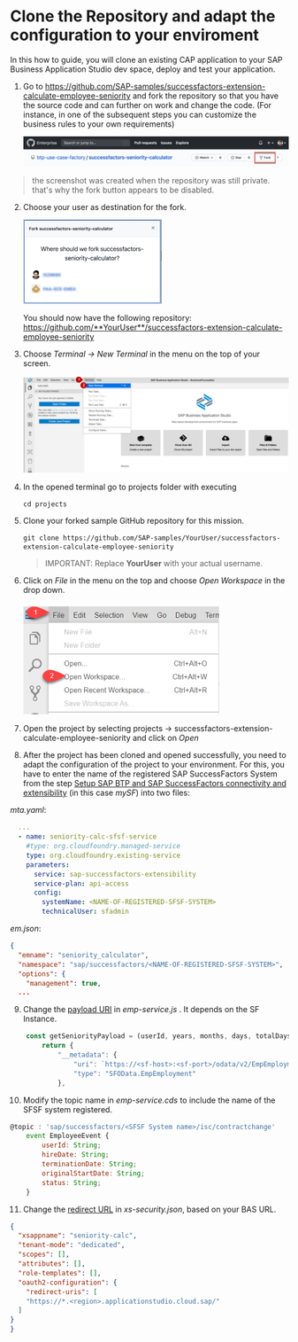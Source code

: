 # Clone the Repository and adapt the configuration to your enviroment

In this how to guide, you will clone an existing CAP application to your SAP Business Application Studio dev space, deploy and test your application.

1. Go to <https://github.com/SAP-samples/successfactors-extension-calculate-employee-seniority> and fork the repository so that you have the source code and can further on work and change the code. (For instance, in one of the subsequent steps you can customize the business rules to your own requirements)

    ![Fork Repo](./images/fork-repo.png)

  > the screenshot was created when the repository was still private. that's why the fork button appears to be disabled. 

2. Choose your user as destination for the fork. 

    <img src="./images/fork-repo-user.png" alt="Choose user for fork" width="250">


    You should now have the following repository: https://github.com/**YourUser**/successfactors-extension-calculate-employee-seniority 

3.	Choose *Terminal -> New Terminal* in the menu on the top of your screen.

    ![Open Terminal](./images/dev-cap-app-5.png)
 
4. In the opened terminal go to projects folder with executing
   
   ``` 
   cd projects
   ``` 

5. Clone your forked sample GitHub repository for this mission. 

    ```
    git clone https://github.com/SAP-samples/YourUser/successfactors-extension-calculate-employee-seniority
    ```

    > IMPORTANT: Replace **YourUser** with your actual username. 

6.	Click on *File* in the menu on the top and choose *Open Workspace* in the drop down.

    ![Open Workspace](./images/dev-cap-app-7.png)
 
7.	Open the project by selecting projects -> successfactors-extension-calculate-employee-seniority and click on *Open*

8. After the project has been cloned and opened successfully, you need to adapt the configuration of the project to your environment. For this, you have to enter the name of the registered SAP SuccessFactors System from the step [Setup SAP BTP and SAP SuccessFactors connectivity and extensibility](../02-SetupSAPBTPAndSAPSuccessFactorsConnectivityAndExtensibility) (in this case *mySF*) into two files:

*mta.yaml*:
```yaml
  ...
  - name: seniority-calc-sfsf-service
    #type: org.cloudfoundry.managed-service
    type: org.cloudfoundry.existing-service
    parameters:
      service: sap-successfactors-extensibility
      service-plan: api-access
      config:
        systemName: <NAME-OF-REGISTERED-SFSF-SYSTEM>
        technicalUser: sfadmin
```

*em.json*:
```json
{
  "emname": "seniority_calculator",
  "namespace": "sap/successfactors/<NAME-OF-REGISTERED-SFSF-SYSTEM>",
  "options": {
    "management": true,
  ...
```

9. Change the [payload URI](https://github.com/SAP-samples/btp-use-case-factory/successfactors-extension-calculate-employee-seniority/blob/c0c255c808709644f12b300c7ee3555c98798896/bas/seniority-calc-cds/srv/emp-service.js#L72) in *emp-service.js* . It depends on the SF Instance.



```js
    const getSeniorityPayload = (userId, years, months, days, totalDays) => {
        return {
            "__metadata": {
                "uri": `https://<sf-host>:<sf-port>/odata/v2/EmpEmployment(personIdExternal='${userId}',userId='${userId}')`,
                "type": "SFOData.EmpEmployment"
            },
```

10. Modify the topic name in *emp-service.cds* to include the name of the SFSF system registered.


```js
@topic : 'sap/successfactors/<SFSF System name>/isc/contractchange'
    event EmployeeEvent {
        userId: String;
        hireDate: String;
        terminationDate: String;
        originalStartDate: String;
        status: String;
    }
```

11. Change the [redirect URL](https://github.com/SAP-samples/btp-use-case-factory/successfactors-extension-calculate-employee-seniority/blob/c0c255c808709644f12b300c7ee3555c98798896/bas/seniority-calc-cds/xs-security.json#L9) in *xs-security.json*, based on your BAS URL.

```json
{
  "xsappname": "seniority-calc",
  "tenant-mode": "dedicated",
  "scopes": [],
  "attributes": [],
  "role-templates": [],
  "oauth2-configuration": {
    "redirect-uris": [
    "https://*.<region>.applicationstudio.cloud.sap/"
  ]
}
}
```
